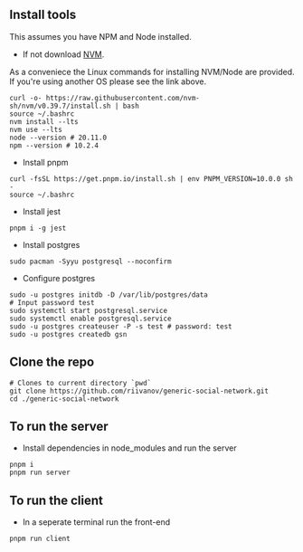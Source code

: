 ## Install tools

This assumes you have NPM and Node installed.

- If not download [NVM](https://github.com/nvm-sh/nvm).

As a conveniece the Linux commands for installing NVM/Node are provided. If you're using another OS please see the link above.

```
curl -o- https://raw.githubusercontent.com/nvm-sh/nvm/v0.39.7/install.sh | bash
source ~/.bashrc
nvm install --lts
nvm use --lts
node --version # 20.11.0
npm --version # 10.2.4
```

- Install pnpm

```
curl -fsSL https://get.pnpm.io/install.sh | env PNPM_VERSION=10.0.0 sh -
source ~/.bashrc
```

- Install jest

```
pnpm i -g jest
```

- Install postgres
```
sudo pacman -Syyu postgresql --noconfirm
```

- Configure postgres
```
sudo -u postgres initdb -D /var/lib/postgres/data
# Input password test
sudo systemctl start postgresql.service
sudo systemctl enable postgresql.service
sudo -u postgres createuser -P -s test # password: test
sudo -u postgres createdb gsn
```

## Clone the repo

```  
# Clones to current directory `pwd`
git clone https://github.com/riivanov/generic-social-network.git
cd ./generic-social-network
```

## To run the server


- Install dependencies in node_modules and run the server

```
pnpm i
pnpm run server
```

## To run the client

- In a seperate terminal run the front-end

```
pnpm run client
```